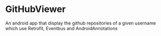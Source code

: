 # GitHubViewer
An android app that display the github repositories of a given username
which use Retrofit, Eventbus and AndroidAnnotations
